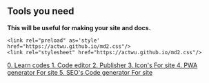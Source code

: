 <head>
<title>Tools</title>
<meta name='description' content='Just my tools'>
<meta name='keywords' content=''>
<meta name='author' content=''>
<meta name='robots' content='index, follow'>
<meta name='googlebot' content='index, follow'>
<meta name='referrer' content='no-referrer-when-downgrade'>
<link rel='icon' href='https://actwu.github.io/tools/'>
<link rel="manifest" href="manifest.json">
<link rel='canonical' href=''>
<meta property='og:title' content='Tools'>
<meta property='og:description' content='Just my tools'>
<meta property='og:image' content=''>
<meta property='og:url' content=''>
<meta property='og:type' content=''>
<meta property='og:site_name' content='Tools'>
<meta property='og:locale' content=''>
<meta name='twitter:card' content='summary_large_image'>
<meta name='twitter:title' content='Tools'>
<meta name='twitter:description' content='Just my tools'>
<meta name='twitter:image' content=''>
<meta name='twitter:site' content=''>
<meta name='twitter:creator' content=''>

<script type='application/ld+json'>
{
"@context":"https://schema.org",
"@type":"Organization",
"name":"Tools",
"url":"",
"logo":"https://actwu.github.io/tools/",
"description":"Just my tools"
}
</script>
<script type='application/ld+json'>
{
"@context":"https://schema.org",
"@type":"BreadcrumbList",
"itemListElement":[

]
}
</script>

<link rel="preload" as='style' href="https://actwu.github.io/md2.css"/>
<link rel="stylesheet" href="https://actwu.github.io/md2.css"/>
</head>

## Tools you need
**This will be useful for making your site and docs.**

```
<link rel="preload" as='style' href="https://actwu.github.io/md2.css"/>
<link rel="stylesheet" href="https://actwu.github.io/md2.css"/>
```

<p align="left">
<a href="https://actwu.github.io/learn">
0. Learn codes
</a>
<a href="https://actwu.github.io/code" >
1. Code editor
</a>
<a href="https://actwu.github.io/page" >
2. Publisher
</a>
<a href="https://actwu.github.io/icon">
3. Icon's For site
</a>
<a href="https://actwu.github.io/gen/pwa" >
4. PWA generator For site
</a>
<a href="https://actwu.github.io/gen/seo" >
5. SEO's Code generator For site
</a>
</p>

